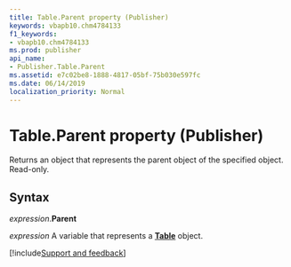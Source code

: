 ```yaml
---
title: Table.Parent property (Publisher)
keywords: vbapb10.chm4784133
f1_keywords:
- vbapb10.chm4784133
ms.prod: publisher
api_name:
- Publisher.Table.Parent
ms.assetid: e7c02be8-1888-4817-05bf-75b030e597fc
ms.date: 06/14/2019
localization_priority: Normal
---
```



# Table.Parent property (Publisher)

Returns an object that represents the parent object of the specified object. Read-only.


## Syntax

_expression_.**Parent**

_expression_ A variable that represents a **[Table](Publisher.Table.md)** object.



[!include[Support and feedback](~/includes/feedback-boilerplate.md)]